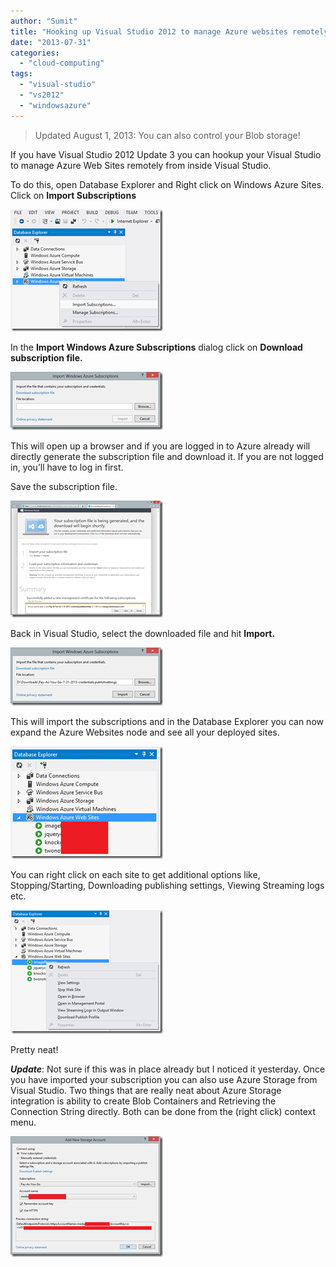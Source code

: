 ```yaml
---
author: "Sumit"
title: "Hooking up Visual Studio 2012 to manage Azure websites remotely"
date: "2013-07-31"
categories: 
  - "cloud-computing"
tags: 
  - "visual-studio"
  - "vs2012"
  - "windowsazure"
---
```


> Updated August 1, 2013: You can also control your Blob storage!

If you have Visual Studio 2012 Update 3 you can hookup your Visual Studio to manage Azure Web Sites remotely from inside Visual Studio.

To do this, open Database Explorer and Right click on Windows Azure Sites. Click on **Import Subscriptions**

[![image](images/image_thumb10.png "image")](/images/blog/2013/07/images/image10.png)

In the **Import Windows Azure Subscriptions** dialog click on **Download subscription file.**

[![image](images/image_thumb11.png "image")](/images/blog/2013/07/images/image11.png)

This will open up a browser and if you are logged in to Azure already will directly generate the subscription file and download it. If you are not logged in, you’ll have to log in first.

Save the subscription file.

[![image](images/image_thumb12.png "image")](/images/blog/2013/07/images/image12.png)

Back in Visual Studio, select the downloaded file and hit **Import.**

[![image](images/image_thumb13.png "image")](/images/blog/2013/07/images/image13.png)

This will import the subscriptions and in the Database Explorer you can now expand the Azure Websites node and see all your deployed sites.

[![image](images/image_thumb14.png "image")](/images/blog/2013/07/images/image14.png)

You can right click on each site to get additional options like, Stopping/Starting, Downloading publishing settings, Viewing Streaming logs etc.

[![image](images/image_thumb15.png "image")](/images/blog/2013/07/images/image15.png)

Pretty neat!

**_Update_**: Not sure if this was in place already but I noticed it yesterday. Once you have imported your subscription you can also use Azure Storage from Visual Studio. Two things that are really neat about Azure Storage integration is ability to create Blob Containers and Retrieving the Connection String directly. Both can be done from the (right click) context menu.

[![image](images/image_thumb.png "image")](/images/blog/2013/08/images/image.png)
